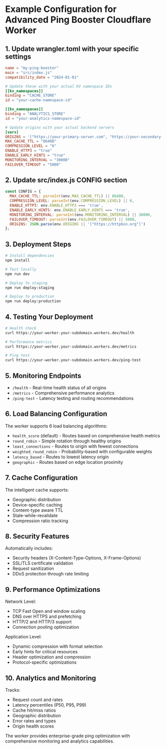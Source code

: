 # Example Configuration for Advanced Ping Booster Cloudflare Worker

## 1. Update wrangler.toml with your specific settings

```toml
name = "my-ping-booster"
main = "src/index.js"
compatibility_date = "2024-01-01"

# Update these with your actual KV namespace IDs
[[kv_namespaces]]
binding = "CACHE_STORE"
id = "your-cache-namespace-id"

[[kv_namespaces]]
binding = "ANALYTICS_STORE"
id = "your-analytics-namespace-id"

# Update origins with your actual backend servers
[vars]
ORIGINS = '["https://your-primary-server.com", "https://your-secondary-server.com"]'
MAX_CACHE_TTL = "86400"
COMPRESSION_LEVEL = "6"
ENABLE_HTTP3 = "true"
ENABLE_EARLY_HINTS = "true"
MONITORING_INTERVAL = "30000"
FAILOVER_TIMEOUT = "5000"
```

## 2. Update src/index.js CONFIG section

```javascript
const CONFIG = {
  MAX_CACHE_TTL: parseInt(env.MAX_CACHE_TTL) || 86400,
  COMPRESSION_LEVEL: parseInt(env.COMPRESSION_LEVEL) || 6,
  ENABLE_HTTP3: env.ENABLE_HTTP3 === 'true',
  ENABLE_EARLY_HINTS: env.ENABLE_EARLY_HINTS === 'true',
  MONITORING_INTERVAL: parseInt(env.MONITORING_INTERVAL) || 30000,
  FAILOVER_TIMEOUT: parseInt(env.FAILOVER_TIMEOUT) || 5000,
  ORIGINS: JSON.parse(env.ORIGINS || '["https://httpbin.org"]')
};
```

## 3. Deployment Steps

```bash
# Install dependencies
npm install

# Test locally
npm run dev

# Deploy to staging
npm run deploy:staging

# Deploy to production
npm run deploy:production
```

## 4. Testing Your Deployment

```bash
# Health check
curl https://your-worker.your-subdomain.workers.dev/health

# Performance metrics
curl https://your-worker.your-subdomain.workers.dev/metrics

# Ping test
curl https://your-worker.your-subdomain.workers.dev/ping-test
```

## 5. Monitoring Endpoints

- `/health` - Real-time health status of all origins
- `/metrics` - Comprehensive performance analytics
- `/ping-test` - Latency testing and routing recommendations

## 6. Load Balancing Configuration

The worker supports 6 load balancing algorithms:
- `health_score` (default) - Routes based on comprehensive health metrics
- `round_robin` - Simple rotation through healthy origins
- `least_connections` - Routes to origin with fewest connections
- `weighted_round_robin` - Probability-based with configurable weights
- `latency_based` - Routes to lowest latency origin
- `geographic` - Routes based on edge location proximity

## 7. Cache Configuration

The intelligent cache supports:
- Geographic distribution
- Device-specific caching
- Content-type aware TTL
- Stale-while-revalidate
- Compression ratio tracking

## 8. Security Features

Automatically includes:
- Security headers (X-Content-Type-Options, X-Frame-Options)
- SSL/TLS certificate validation
- Request sanitization
- DDoS protection through rate limiting

## 9. Performance Optimizations

Network Level:
- TCP Fast Open and window scaling
- DNS over HTTPS and prefetching
- HTTP/2 and HTTP/3 support
- Connection pooling optimization

Application Level:
- Dynamic compression with format selection
- Early hints for critical resources
- Header optimization and compression
- Protocol-specific optimizations

## 10. Analytics and Monitoring

Tracks:
- Request count and rates
- Latency percentiles (P50, P95, P99)
- Cache hit/miss ratios
- Geographic distribution
- Error rates and types
- Origin health scores

The worker provides enterprise-grade ping optimization with comprehensive monitoring and analytics capabilities.